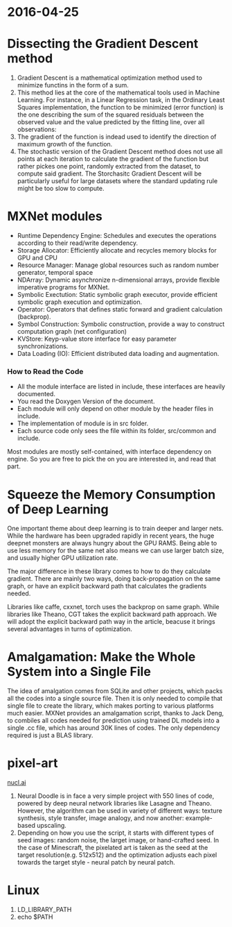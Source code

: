 2016-04-25
========
# Dissecting the Gradient Descent method
1. Gradient Descent is a mathematical optimization method used to minimize functins in the form of a sum.
2. This method lies at the core of the mathematical tools used in Machine Learning. For instance, in a Linear Regression task, in the Ordinary Least Squares implementation, the function to be minimized (error function) is the one describing the sum of the squared residuals between the observed value and the value predicted by the fitting line, over all observations:
3. The gradient of the function is indead used to identify the direction of  maximum growth of the function.
4. The stochastic version of the Gradient Descent method does not use all points at each iteration to calculate the gradient of the function but rather pickes one point, randomly extracted from the dataset, to compute said gradient. The Storchasitc Gradient Descent will be particularly useful for large datasets where the standard updating rule might be too slow to compute.


# MXNet modules
* Runtime Dependency Engine: Schedules and executes the operations according to their read/write dependency.
* Storage Allocator: Efficiently allocate and recycles memory blocks for GPU and CPU
* Resource Manager: Manage global resources such as random number generator, temporal space
* NDArray: Dynamic asynchronize n-dimensional arrays, provide flexible imperative programs for MXNet.
* Symbolic Exectution: Static symbolic graph executor, provide efficient symbolic graph execution and optimization.
* Operator: Operators that defines static forward and gradient calculation (backprop).
* Symbol Construction: Symbolic construction, provide a way to construct computation graph (net configuration)
* KVStore: Keyp-value store interface for easy parameter synchronizations.
* Data Loading (IO): Efficient distributed data loading and augmentation.

### How to Read the Code
* All the module interface are listed in include, these interfaces are heavily documented.
* You read the Doxygen Version of the document.
* Each module will only depend on other module by the header files in include.
* The implementation of module is in src folder.
* Each source code only sees the file within its folder, src/common and include.

Most modules are mostly self-contained, with interface dependency on engine. So you are free to pick the on you are interested in, and read that part.

# Squeeze the Memory Consumption of Deep Learning
One important theme about deep learning is to train deeper and larger nets. While the hardware has been upgraded rapidly in recent years, the huge deepnet monsters are always hungry about the GPU RAMS. Being able to use less memory for the same net also means we can use larger batch size, and usually higher GPU utilization rate.

The major difference in these library comes to how to do they calculate gradient. There are mainly two ways, doing back-propagation on the same graph, or have an explicit backward path that calculates the gradients needed.

Libraries like caffe, cxxnet, torch uses the backprop on same graph. While libraries like Theano, CGT takes the explicit backward path approach. We will adopt the explicit backward path way in the article, beacuse it brings several advantages in turns of optimization.

# Amalgamation: Make the Whole System into a Single File
The idea of amalgation comes from SQLite and other projects, which packs all the codes into a single source file. Then it is only needed to compile that single file to create the library, which makes porting to various platforms much easier. MXNet provides an amalgamation script, thanks to Jack Deng, to combiles all codes needed for prediction using trained DL models into a single .cc file, which has around 30K lines of codes. The only dependency required is just a BLAS library.

# pixel-art 
[nucl.ai](https://nucl.ai/blog/enhance-pixel-art/)
1. Neural Doodle is in face a very simple project with 550 lines of code, powered by deep neural network libraries like Lasagne and Theano. However, the algorithm can be used in variety of different ways: texture synthesis, style transfer, image analogy, and now another: example-based upscaling.
2. Depending on how you use the script, it starts with different types of seed images: random noise, the larget image, or hand-crafted seed. In the case of Minescraft, the pixelated art is taken as the seed at the target resolution(e.g. 512x512) and the optimization adjusts each pixel towards the target style - neural patch by neural patch.

# Linux
1. LD_LIBRARY_PATH
2. echo $PATH